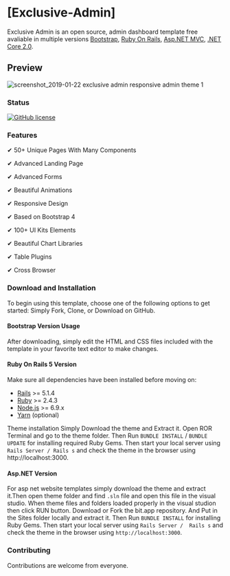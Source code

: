 # [Exclusive-Admin]

Exclusive Admin is an open source, admin dashboard template free avaliable in multiple versions [Bootstrap](https://getbootstrap.com/), [Ruby On Rails](https://rubyonrails.org/), [Asp.NET MVC](https://www.asp.net/), [.NET Core 2.0](https://www.asp.net/core/overview/aspnet-vnext).

## Preview

![screenshot_2019-01-22 exclusive admin responsive admin theme 1](https://user-images.githubusercontent.com/35004804/51512396-a27a6980-1e27-11e9-87f9-fe54d116cb38.png)

### Status

<p>
<a href="https://github.com/devdap/Exclusive-Admin/blob/master/LICENSE.txt" rel="nofollow"><img src="https://img.shields.io/github/license/devdap/Exclusive-Admin.svg?style=plastic" alt="GitHub license" style="max-width:100%;"></a>
</p>


### Features

✔ 50+ Unique Pages With Many Components

✔ Advanced Landing Page

✔ Advanced Forms

✔ Beautiful Animations

✔ Responsive Design

✔ Based on Bootstrap 4

✔ 100+ UI Kits Elements

✔ Beautiful Chart Libraries

✔ Table Plugins

✔ Cross Browser



### Download and Installation

To begin using this template, choose one of the following options to get started:
Simply Fork, Clone, or Download on GitHub.

#### Bootstrap Version Usage

After downloading, simply edit the HTML and CSS files included with the template in your favorite text editor to make changes. 

#### Ruby On Rails 5 Version

Make sure all dependencies have been installed before moving on:

* [Rails](http://weblog.rubyonrails.org/2017/9/7/Rails-5-1-4-and-5-0-6-released/) >= 5.1.4
* [Ruby](https://www.ruby-lang.org/en/downloads/) >= 2.4.3
* [Node.js](http://nodejs.org/) >= 6.9.x
* [Yarn](https://yarnpkg.com/en/docs/install) (optional)

Theme installation
Simply Download the theme and Extract it. Open ROR Terminal and go to the theme folder. Then Run `BUNDLE INSTALL` / `BUNDLE UPDATE` for installing required Ruby Gems. Then start your local server using `Rails Server / Rails s` and check the theme in the browser using http://localhost:3000.

#### Asp.NET Version

For asp net website templates simply download the theme and extract it.Then open theme folder and find `.sln` file and open this file in the visual studio. When theme files and folders loaded properly in the visual studion then click RUN button.
Download or Fork the bit.app repository. And Put in the Sites folder locally and extract it. Then Run `BUNDLE INSTALL` for installing Ruby Gems. Then start your local server using `Rails Server /  Rails s` and check the theme in the browser using `http://localhost:3000`.

### Contributing

Contributions are welcome from everyone.

